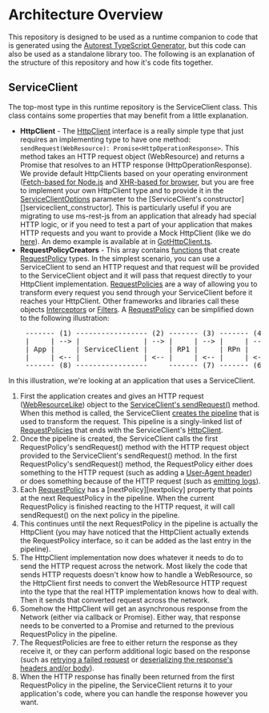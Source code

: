 # Architecture Overview

This repository is designed to be used as a runtime companion to code that is generated using the [Autorest TypeScript Generator][autorest_typescript], but this code can also be used as a standalone library too. The following is an explanation of the structure of this repository and how it's code fits together.

## ServiceClient

The top-most type in this runtime repository is the ServiceClient class. This class contains some properties that may benefit from a little explanation.

- **HttpClient** - The [HttpClient][httpclient] interface is a really simple type that just requires an implementing type to have one method: `sendRequest(WebResource): Promise<HttpOperationResponse>`. This method takes an HTTP request object (WebResource) and returns a Promise that resolves to an HTTP response (HttpOperationResponse). We provide default HttpClients based on your operating environment ([Fetch-based for Node.js][fetchHttpClient] and [XHR-based for browser][xhrHttpClient], but you are free to implement your own HttpClient type and to provide it in the [ServiceClientOptions][serviceclientoptions] parameter to the [ServiceClient's constructor][]serviceclient_constructor]. This is particularly useful if you are migrating to use ms-rest-js from an application that already had special HTTP logic, or if you need to test a part of your application that makes HTTP requests and you want to provide a Mock HttpClient (like we do [here][mockhttpclient]). An demo example is available at in [GotHttpClient.ts][gothttpclient].
- **RequestPolicyCreators** - This array contains [functions][create_function] that create [RequestPolicy][requestpolicy] types. In the simplest scenario, you can use a ServiceClient to send an HTTP request and that request will be provided to the ServiceClient object and it will pass that request directly to your HttpClient implementation. [RequestPolicies][requestpolicy] are a way of allowing you to transform every request you send through your ServiceClient before it reaches your HttpClient. Other frameworks and libraries call these objects [Interceptors][okhttp_interceptors] or [Filters][javax_filters]. A [RequestPolicy][requestpolicy] can be simplified down to the following illustration:
<pre>
    ------- (1) ----------------- (2) ------- (3) ------- (4) -------------- (5)   ~~~~~~~
    |     | --> |               | --> |     | --> |     | --> |            | -->  ~       ~
    | App |     | ServiceClient |     | RP1 |     | RPn |     | HttpClient |    ~ Network  ~
    |     | <-- |               | <-- |     | <-- |     | <-- |            | <--  ~       ~
    ------- (8) -----------------     ------- (7) ------- (6) --------------       ~~~~~~~
</pre>
  In this illustration, we're looking at an application that uses a ServiceClient.
  
  1. First the application creates and gives an HTTP request ([WebResourceLike][webresourcelike]) object to the [ServiceClient's sendRequest()][serviceclient_sendrequest] method. When this method is called, the ServiceClient [creates the pipeline][serviceclient_createpipeline] that is used to transform the request. This pipeline is a singly-linked list of [RequestPolicies][requestpolicy] that ends with the ServiceClient's [HttpClient][httpclient].
  2. Once the pipeline is created, the ServiceClient calls the first RequestPolicy's sendRequest() method with the HTTP request object provided to the ServiceClient's sendRequest() method. In the first RequestPolicy's sendRequest() method, the RequestPolicy either does something to the HTTP request (such as adding a [User-Agent header][add_user_agent_header]) or does something because of the HTTP request (such as [emitting logs][emit_logs]).
  3. Each [RequestPolicy][requestpolicy] has a [nextPolicy][nextpolicy] property that points at the next RequestPolicy in the pipeline. When the current RequestPolicy is finished reacting to the HTTP request, it will call sendRequest() on the next policy in the pipeline.
  4. This continues until the next RequestPolicy in the pipeline is actually the HttpClient (you may have noticed that the HttpClient actually extends the RequestPolicy interface, so it can be added as the last entry in the pipeline).
  5. The HttpClient implementation now does whatever it needs to do to send the HTTP request across the network. Most likely the code that sends HTTP requests doesn't know how to handle a WebResource, so the HttpClient first needs to convert the WebResource HTTP request into the type that the real HTTP implementation knows how to deal with. Then it sends that converted request across the network.
  6. Somehow the HttpClient will get an asynchronous response from the Network (either via callback or Promise). Either way, that response needs to be converted to a Promise<HttpOperationResponse> and returned to the previous RequestPolicy in the pipeline.
  7. The RequestPolicies are free to either return the response as they receive it, or they can perform additional logic based on the response (such as [retrying a failed request][retry_failed_request] or [deserializing the response's headers and/or body][deserialize_response]).
  8. When the HTTP response has finally been returned from the first RequestPolicy in the pipeline, the ServiceClient returns it to your application's code, where you can handle the response however you want.

[autorest_typescript]: https://github.com/Azure/autorest.typescript
[httpclient]: https://github.com/Azure/azure-sdk-for-js/blob/20a9bbccd75dedb365703c5d2e466b29c6572473/sdk/core/core-http/src/httpClient.ts#L9
[fetchHttpClient]: https://github.com/Azure/azure-sdk-for-js/blob/20a9bbccd75dedb365703c5d2e466b29c6572473/sdk/core/core-http/src/nodeFetchHttpClient.ts
[xhrHttpClient]: https://github.com/Azure/azure-sdk-for-js/blob/20a9bbccd75dedb365703c5d2e466b29c6572473/sdk/core/core-http/src/xhrHttpClient.ts
[serviceclientoptions]: https://github.com/Azure/azure-sdk-for-js/blob/20a9bbccd75dedb365703c5d2e466b29c6572473/sdk/core/core-http/src/serviceClient.ts#L93
[serviceclient_constructor]: https://github.com/Azure/azure-sdk-for-js/blob/20a9bbccd75dedb365703c5d2e466b29c6572473/sdk/core/core-http/src/serviceClient.ts#L185
[mockhttpclient]: https://github.com/Azure/azure-sdk-for-js/blob/20a9bbccd75dedb365703c5d2e466b29c6572473/sdk/core/core-http/test/serviceClientTests.ts#L40
[create_function]: https://github.com/Azure/azure-sdk-for-js/blob/20a9bbccd75dedb365703c5d2e466b29c6572473/sdk/core/core-http/src/policies/requestPolicy.ts#L13
[requestpolicy]: https://github.com/Azure/azure-sdk-for-js/blob/20a9bbccd75dedb365703c5d2e466b29c6572473/sdk/core/core-http/src/policies/requestPolicy.ts#L16
[webresourcelike]: https://github.com/Azure/azure-sdk-for-js/blob/20a9bbccd75dedb365703c5d2e466b29c6572473/sdk/core/core-http/src/webResource.ts#L40
[serviceclient_sendrequest]: https://github.com/Azure/azure-sdk-for-js/blob/20a9bbccd75dedb365703c5d2e466b29c6572473/sdk/core/core-http/src/serviceClient.ts#L257
[serviceclient_createpipeline]: https://github.com/Azure/azure-sdk-for-js/blob/20a9bbccd75dedb365703c5d2e466b29c6572473/sdk/core/core-http/src/serviceClient.ts#L275-L283
[add_user_agent_header]: https://github.com/Azure/azure-sdk-for-js/blob/20a9bbccd75dedb365703c5d2e466b29c6572473/sdk/core/core-http/src/policies/userAgentPolicy.ts#L86
[emit_logs]: https://github.com/Azure/azure-sdk-for-js/blob/20a9bbccd75dedb365703c5d2e466b29c6572473/sdk/core/core-http/src/policies/logPolicy.ts#L106-L107
[next_policy]: https://github.com/Azure/azure-sdk-for-js/blob/20a9bbccd75dedb365703c5d2e466b29c6572473/sdk/core/core-http/src/policies/requestPolicy.ts#L22
[retry_failed_request]: https://github.com/Azure/azure-sdk-for-js/blob/20a9bbccd75dedb365703c5d2e466b29c6572473/sdk/core/core-http/src/policies/exponentialRetryPolicy.ts#L141
[deserialize_response]: https://github.com/Azure/azure-sdk-for-js/blob/20a9bbccd75dedb365703c5d2e466b29c6572473/sdk/core/core-http/src/policies/deserializationPolicy.ts#L96
[okhttp_interceptors]: https://square.github.io/okhttp/interceptors/
[javax_filters]: https://tomcat.apache.org/tomcat-5.5-doc/servletapi/javax/servlet/Filter.html
[gothttpclient]: https://github.com/Azure/azure-sdk-for-js/blob/90b63af821be3c60080a68c27899ebbd48462b65/sdk/core/core-http/samples/gotHttpClient.ts